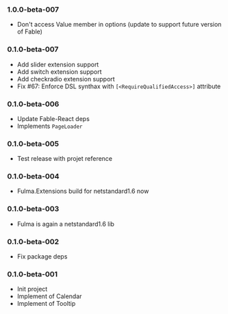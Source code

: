 ### 1.0.0-beta-007

* Don't access Value member in options (update to support future version of Fable)

### 0.1.0-beta-007

* Add slider extension support
* Add switch extension support
* Add checkradio extension support
* Fix #67: Enforce DSL synthax with `[<RequireQualifiedAccess>]` attribute

### 0.1.0-beta-006

* Update Fable-React deps
* Implements `PageLoader`

### 0.1.0-beta-005

* Test release with projet reference

### 0.1.0-beta-004

* Fulma.Extensions build for netstandard1.6 now

### 0.1.0-beta-003

* Fulma is again a netstandard1.6 lib

### 0.1.0-beta-002

* Fix package deps

### 0.1.0-beta-001

* Init project
* Implement of Calendar
* Implement of Tooltip
